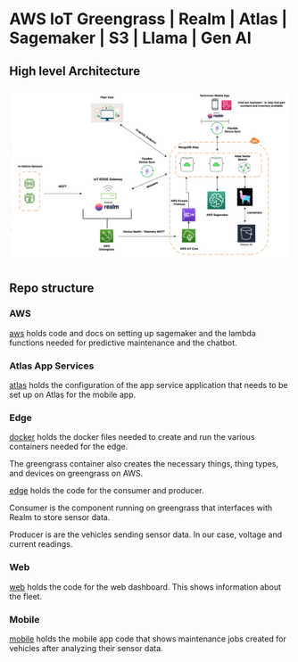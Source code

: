 # AWS IoT Greengrass | Realm | Atlas | Sagemaker | S3 | Llama | Gen AI

## High level Architecture

![architecture](./media/hla.png)

## Repo structure

### AWS

[aws](./aws/) holds code and docs on setting up sagemaker and the lambda functions needed for predictive maintenance and the chatbot.

### Atlas App Services

[atlas](./atlas/) holds the configuration of the app service application that needs to be set up on Atlas for the mobile app.

### Edge

[docker](./docker/) holds the docker files needed to create and run the various containers needed for the edge. 

The greengrass container also creates the necessary things, thing types, and devices on greengrass on AWS.

[edge](./edge/) holds the code for the consumer and producer.

Consumer is the component running on greengrass that interfaces with Realm to store sensor data.

Producer is are the vehicles sending sensor data. In our case, voltage and current readings.

### Web

[web](./web/) holds the code for the web dashboard. This shows information about the fleet.

### Mobile

[mobile](./mobile/) holds the mobile app code that shows maintenance jobs created for vehicles after analyzing their sensor data.
